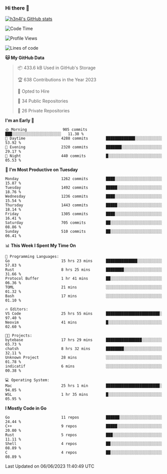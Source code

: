 ### Hi there 👋

[![h3n4l's GitHub stats](https://github-readme-stats.vercel.app/api?username=h3n4l&count_private=true&show_icons=true&theme=radical)](https://github.com/h3n4l/github-readme-stats)

<!--START_SECTION:waka-->
![Code Time](http://img.shields.io/badge/Code%20Time-1%2C280%20hrs%2057%20mins-blue)

![Profile Views](http://img.shields.io/badge/Profile%20Views-2-blue)

![Lines of code](https://img.shields.io/badge/From%20Hello%20World%20I%27ve%20Written-3.4%20million%20lines%20of%20code-blue)

**🐱 My GitHub Data** 

> 📦 433.6 kB Used in GitHub's Storage 
 > 
> 🏆 638 Contributions in the Year 2023
 > 
> 💼 Opted to Hire
 > 
> 📜 34 Public Repositories 
 > 
> 🔑 26 Private Repositories 
 > 
**I'm an Early 🐤** 

```text
🌞 Morning                905 commits         ███░░░░░░░░░░░░░░░░░░░░░░   11.38 % 
🌆 Daytime                4288 commits        █████████████░░░░░░░░░░░░   53.92 % 
🌃 Evening                2320 commits        ███████░░░░░░░░░░░░░░░░░░   29.17 % 
🌙 Night                  440 commits         █░░░░░░░░░░░░░░░░░░░░░░░░   05.53 % 
```
📅 **I'm Most Productive on Tuesday** 

```text
Monday                   1262 commits        ████░░░░░░░░░░░░░░░░░░░░░   15.87 % 
Tuesday                  1492 commits        █████░░░░░░░░░░░░░░░░░░░░   18.76 % 
Wednesday                1236 commits        ████░░░░░░░░░░░░░░░░░░░░░   15.54 % 
Thursday                 1443 commits        █████░░░░░░░░░░░░░░░░░░░░   18.14 % 
Friday                   1305 commits        ████░░░░░░░░░░░░░░░░░░░░░   16.41 % 
Saturday                 705 commits         ██░░░░░░░░░░░░░░░░░░░░░░░   08.86 % 
Sunday                   510 commits         ██░░░░░░░░░░░░░░░░░░░░░░░   06.41 % 
```


📊 **This Week I Spent My Time On** 

```text
💬 Programming Languages: 
Go                       15 hrs 23 mins      ██████████████░░░░░░░░░░░   57.83 % 
Rust                     8 hrs 25 mins       ████████░░░░░░░░░░░░░░░░░   31.66 % 
Protocol Buffer          1 hr 41 mins        ██░░░░░░░░░░░░░░░░░░░░░░░   06.36 % 
TOML                     21 mins             ░░░░░░░░░░░░░░░░░░░░░░░░░   01.32 % 
Bash                     17 mins             ░░░░░░░░░░░░░░░░░░░░░░░░░   01.10 % 

🔥 Editors: 
VS Code                  25 hrs 55 mins      ████████████████████████░   97.40 % 
Neovim                   41 mins             █░░░░░░░░░░░░░░░░░░░░░░░░   02.60 % 

🐱‍💻 Projects: 
bytebase                 17 hrs 29 mins      ████████████████░░░░░░░░░   65.73 % 
chatsh                   8 hrs 32 mins       ████████░░░░░░░░░░░░░░░░░   32.11 % 
Unknown Project          28 mins             ░░░░░░░░░░░░░░░░░░░░░░░░░   01.78 % 
indicatif                6 mins              ░░░░░░░░░░░░░░░░░░░░░░░░░   00.38 % 

💻 Operating System: 
Mac                      25 hrs 1 min        ████████████████████████░   94.05 % 
WSL                      1 hr 35 mins        █░░░░░░░░░░░░░░░░░░░░░░░░   05.95 % 
```

**I Mostly Code in Go** 

```text
Go                       11 repos            ██████░░░░░░░░░░░░░░░░░░░   24.44 % 
C++                      9 repos             █████░░░░░░░░░░░░░░░░░░░░   20.00 % 
Rust                     5 repos             ███░░░░░░░░░░░░░░░░░░░░░░   11.11 % 
Shell                    4 repos             ██░░░░░░░░░░░░░░░░░░░░░░░   08.89 % 
C                        4 repos             ██░░░░░░░░░░░░░░░░░░░░░░░   08.89 % 
```




 Last Updated on 06/06/2023 11:40:49 UTC
<!--END_SECTION:waka-->

